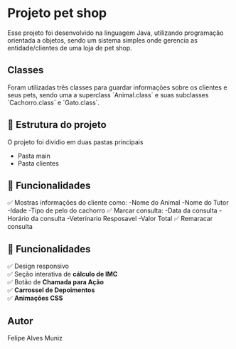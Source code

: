 # Projeto pet shop
Esse projeto foi desenvolvido na linguagem Java, utilizando programação orientada a objetos, sendo um sistema simples onde gerencia as entidade/clientes de uma loja de pet shop.

## Classes
Foram utilizadas três classes para guardar informações sobre os clientes e seus pets, sendo uma a superclass ´Animal.class´ e suas subclasses ´Cachorro.class´ e ´Gato.class´.

## 📂 Estrutura do projeto
O projeto foi dividio em duas pastas principais
- Pasta main
- Pasta clientes

## 📜 Funcionalidades

✅ Mostras informações do cliente como:
    -Nome do Animal
    -Nome do Tutor
    -Idade
    -Tipo de pelo do cachorro
✅ Marcar consulta:
    -Data da consulta
    -Horário da consulta
    -Veterinario Resposavel
    -Valor Total
 ✅ Remaracar consulta
 

            

## 📜 Funcionalidades

✅ Design responsivo  
✅ Seção interativa de **cálculo de IMC**  
✅ Botão de **Chamada para Ação**  
✅ **Carrossel de Depoimentos**  
✅ **Animações CSS**  

## Autor
Felipe Alves Muniz

